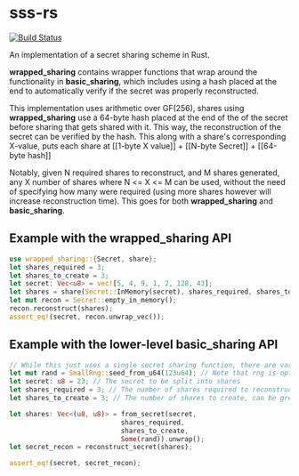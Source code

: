 # sss-rs
[![Build Status](https://travis-ci.com/bilowik/sss-rs.svg?branch=master)](https://travis-ci.com/bilowik/sss-rs)

An implementation of a secret sharing scheme in Rust. 

**wrapped_sharing** contains wrapper functions that wrap around the functionality in **basic_sharing**, which 
includes using a hash placed at the end to automatically verify if the secret was properly reconstructed.

This implementation uses arithmetic over GF(256), shares using **wrapped_sharing** use a 64-byte hash placed
at the end of the of the secret before sharing that gets shared with it. This way, the 
reconstruction of the secret can be verified by the hash. This along with a share's corresponding
X-value, puts each share at [[1-byte X value]] + [[N-byte Secret]] + [[64-byte hash]]

Notably, given N required shares to reconstruct, and M shares generated, any X number of shares where
N <= X <= M can be used, without the need of specifying how many were required (using more shares however 
will increase reconstruction time). This goes for both **wrapped_sharing** and **basic_sharing**.


## Example with the wrapped_sharing API
```rust
use wrapped_sharing::{Secret, share};
let shares_required = 3;
let shares_to_create = 3;
let secret: Vec<u8> = vec![5, 4, 9, 1, 2, 128, 43];
let shares = share(Secret::InMemory(secret), shares_required, shares_to_create).unwrap();
let mut recon = Secret::empty_in_memory();
recon.reconstruct(shares);
assert_eq!(secret, recon.unwrap_vec());
```


## Example with the lower-level basic_sharing API
```rust
// While this just uses a single secret sharing function, there are variants for Vec<u8>
let mut rand = SmallRng::seed_from_u64(123u64); // Note that rng is optional, default seeds from entropy
let secret: u8 = 23; // The secret to be split into shares
let shares_required = 3; // The number of shares required to reconstruct the secret
let shares_to_create = 3; // The number of shares to create, can be greater than the required

let shares: Vec<(u8, u8)> = from_secret(secret,
							shares_required,
							shares_to_create,
							Some(rand)).unwrap();
let secret_recon = reconstruct_secret(shares);

assert_eq!(secret, secret_recon);
```
